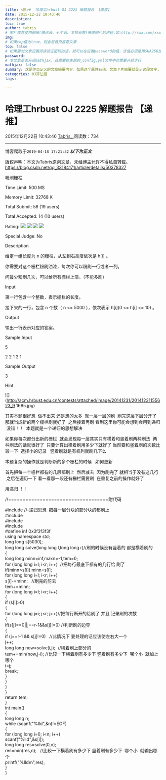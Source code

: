 ```yaml
---
title: <原>#  哈理工hrbust OJ 2225 解题报告 【递推】
date: 2015-12-22 10:43:46
description:
toc: true
author: tabris
# 图片推荐使用图床(腾讯云、七牛云、又拍云等)来做图片的路径.如:http://xxx.com/xxx.jpg
img: 
# 如果top值为true，则会是首页推荐文章
top: false
# 如果要对文章设置阅读验证密码的话，就可以在设置password的值，该值必须是用SHA256加密后的密码，防止被他人识破
password: 
# 本文章是否开启mathjax，且需要在主题的_config.yml文件中也需要开启才行
mathjax: false
summary: 这是你自定义的文章摘要内容，如果这个属性有值，文章卡片摘要就显示这段文字，否则程序会自动截取文章的部分内容作为摘要
categories: OJ算法题
tags:

---
```





#  哈理工hrbust OJ 2225 解题报告 【递推】

2015年12月22日 10:43:46  [ Tabris_ ](https://me.csdn.net/qq_33184171) 阅读数：734


--- 
 博客爬取于`2019-04-18 17:21:32`
***以下为正文***

版权声明：本文为Tabris原创文章，未经博主允许不得私自转载。
https://blog.csdn.net/qq_33184171/article/details/50378327

粉刷栅栏

Time Limit: 500 MS

Memory Limit: 32768 K

Total Submit: 58  (19 users)

Total Accepted: 14  (10 users)

Rating: ![](http://acm.hrbust.edu.cn/Public/images/star-solid.png)
![](http://acm.hrbust.edu.cn/Public/images/star-solid.png)
![](http://acm.hrbust.edu.cn/Public/images/star-solid.png)
![](http://acm.hrbust.edu.cn/Public/images/star-half2.png)

Special Judge:  No

Description

给定一组长度为  n  的栅栏，从左到右高度依次是  h[i]  。

你需要对这个栅栏粉刷油漆，每次你可以粉刷一行或者一列。

问最少粉刷几次，可以给所有栅栏上漆。（不能多刷）

Input

第一行包含一个整数，表示栅栏的长度。

接下来的一行，包含  n  个数（  n <= 5000  ），依次表示  h[i](0 <= h[i] <= 10)  。

Output

输出一行表示对应的答案。

Sample Input

5

2 2 1 2 1

Sample Output

3

Hint

![](http://acm.hrbust.edu.cn/contests/attached/image/20141231/20141231155623_9
1685.jpg)

  
  
  
  
其实本题很好想  做不出来 还是想的太多  就一层一层的刷  刷完这层下层分开了 那就当成新的两个栅栏刷就好了  之后接着再刷
看到这里你可能会想到会用到递归  没错！！  本题就是一个递归的思想解决

如果你每次都分出新的栅栏  就会发现每一层其实只有横着和竖着刷两种刷法  两种刷法的话就很好了  只要计算出横着刷用多少下就好了
当然要和竖着刷的次数比较一下  选择小的记录   竖着刷就是有机列就刷几下么

本题复杂的操作就是判断新的多个栅栏的时候   如何更新

首先把每一个栅栏都有的几层都刷上  然后减去  因为刷完了 就相当于没有这几行  之后在遍历一下 看一看那一段还有栅栏需要刷  在重复之前的操作就好了

用递归 ！！

  

  

//===================================附代码

#include <iostream>//-递归思想  把每一层分块的部分块的都刷上  
#include <cstdio>  
#include <algorithm>  
#include <cstring>  
#define inf 0x3f3f3f3f  
using namespace std;  
long long s[5030];  
long long solve(long long l,long long r)//刷的时候没有竖着的 都是横着刷的  
{  
long long minn=inf,maxn=-1,tem=0;  
for (long long i=l; i<r; i++)  //把每行最底下都有的几行给 刷了  
if(minn>s[i]) minn=s[i];  
for (long long i=l; i<r; i++)  
s[i]-=minn;   //刷完的剪去  
tem+=minn;  
for (long long i=l; i<r; i++)  
{  
if (s[i]>0)  
{  
for (long long j=i; j<r; j++)//把每行断开的给刷了 并且 记录刷的次数  
{  
if(s[j]==0||j==r-1&&s[j]!=0) //判断刷的边界  
{  
if (j==r-1 && s[j]!=0)   //此情况下 要处理的话应该使左右大一个  
j++;  
long long now=solve(i,j);  //横着刷上部分的  
tem+=min(now,j-i); //比较一下横着刷有多少下 竖着刷有多少下  哪个小  就加上哪个  
i=j;  
break;  
}  
}  
}  
}  
return tem;  
}  
int main()  
{  
long long n;  
while (scanf("%lld",&n)!=EOF)  
{  
for (long long i=0; i<n; i++)  
scanf("%lld",&s[i]);  
long long res=solve(0,n);  
res=min(res,n);   //比较一下横着刷有多少下 竖着刷有多少下  哪个小  就输出哪个  
printf("%lld\n",res);  
}  
}

  

  
  

  

